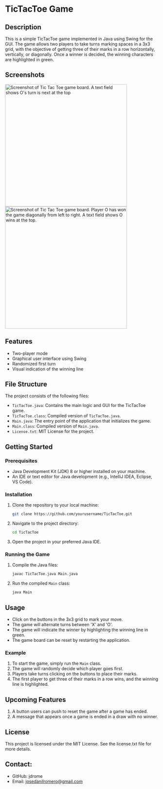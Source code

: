 # TicTacToe Game

## Description
This is a simple TicTacToe game implemented in Java using Swing for the GUI. The game allows two players to take turns marking spaces in a 3x3 grid, with the objective of getting three of their marks in a row horizontally, vertically, or diagonally. Once a winner is decided, the winning characters are highlighted in green.

## Screenshots
<img width="400" alt="Screenshot of Tic Tac Toe game board. A text field shows O's turn is next at the top" src="https://github.com/jdrome/JavaTicTacToe/assets/127639707/8f78e79f-d361-4e47-a174-4527f2ebce59">

<img width="400" alt="Screenshot of Tic Tac Toe game board. Player O has won the game diagonally from left to right. A text field shows O wins at the top." src="https://github.com/jdrome/JavaTicTacToe/assets/127639707/77a85570-d9c8-4065-a220-e7c5897712e0">


## Features
- Two-player mode
- Graphical user interface using Swing
- Randomized first turn
- Visual indication of the winning line

## File Structure
The project consists of the following files:
- `TicTacToe.java`: Contains the main logic and GUI for the TicTacToe game.
- `TicTacToe.class`: Compiled version of `TicTacToe.java`.
- `Main.java`: The entry point of the application that initializes the game.
- `Main.class`: Compiled version of `Main.java`.
- `License.txt`: MIT License for the project.

## Getting Started

### Prerequisites
- Java Development Kit (JDK) 8 or higher installed on your machine.
- An IDE or text editor for Java development (e.g., IntelliJ IDEA, Eclipse, VS Code).

### Installation
1. Clone the repository to your local machine:
    ```sh
    git clone https://github.com/yourusername/TicTacToe.git
    ```

2. Navigate to the project directory:
    ```sh
    cd TicTacToe
    ```

3. Open the project in your preferred Java IDE.

### Running the Game
1. Compile the Java files:
    ```sh
    javac TicTacToe.java Main.java
    ```

2. Run the compiled `Main` class:
    ```sh
    java Main
    ```

## Usage
- Click on the buttons in the 3x3 grid to mark your move.
- The game will alternate turns between 'X' and 'O'.
- The game will indicate the winner by highlighting the winning line in green.
- The game board can be reset by restarting the application.

### Example
1. To start the game, simply run the `Main` class.
2. The game will randomly decide which player goes first.
3. Players take turns clicking on the buttons to place their marks.
4. The first player to get three of their marks in a row wins, and the winning line is highlighted.

## Upcoming Features
1. A button users can push to reset the game after a game has ended.
2. A message that appears once a game is ended in a draw with no winner. 

## License
This project is licensed under the MIT License. See the license.txt file for more details.

## Contact:
- GitHub: jdrome
- Email: josedanilromero@gmail.com
